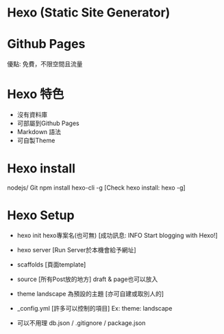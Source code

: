 # Hexo (Static Site Generator)

# Github Pages
優點: 免費，不限空間且流量

# Hexo 特色
* 沒有資料庫
* 可部屬到Github Pages
* Markdown 語法
* 可自製Theme

# Hexo install
nodejs/ Git
npm install hexo-cli -g 
[Check hexo install: hexo -g]

# Hexo Setup
* hexo init hexo專案名(也可無)
[成功訊息: INFO  Start blogging with Hexo!]

* hexo server 
[Run Server於本機會給予網址]

* scaffolds [頁面template]
* source [所有Post放的地方] 
draft & page也可以放入

* theme 
landscape 為預設的主題 [亦可自建或取別人的]

* _config.yml [許多可以控制的項目]
Ex: theme: landscape

* 可以不用理 db.json / .gitignore / package.json


